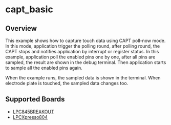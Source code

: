 # capt_basic

## Overview
This example shows how to capture touch data using CAPT poll-now mode.
In this mode, application trigger the polling round, after polling round, the
CAPT stops and notifies application by interrupt or register status.
In this example, application poll the enabled pins one by one, after all pins
are sampled, the result are shown in the debug terminal. Then application
starts to sample all the enabled pins again.

When the example runs, the sampled data is shown in the terminal. When electrode
plate is touched, the sampled data changes too.

## Supported Boards
- [LPC845BREAKOUT](../../../_boards/lpc845breakout/driver_examples/capt/capt_basic/example_board_readme.md)
- [LPCXpresso804](../../../_boards/lpcxpresso804/driver_examples/capt/capt_basic/example_board_readme.md)
